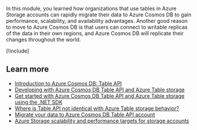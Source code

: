 In this module, you learned how organizations that use tables in Azure Storage accounts can rapidly migrate their data to Azure Cosmos DB to gain performance, scalability, and availability advantages. Another good reason to move to Azure Cosmos DB is that users can connect to writable replicas of the data in their own regions, and Azure Cosmos DB will replicate their changes throughout the world.

[!include[](../../../includes/azure-sandbox-cleanup.md)]

## Learn more

- [Introduction to Azure Cosmos DB: Table API](https://docs.microsoft.com/azure/cosmos-db/table-introduction)
- [Developing with Azure Cosmos DB Table API and Azure Table storage](https://docs.microsoft.com/azure/cosmos-db/table-support?toc=%2Fazure%2Fstorage%2Ftables%2FTOC.json&bc=%2Fazure%2Fbread%2Ftoc.json)
- [Get started with Azure Cosmos DB Table API and Azure Table storage using the .NET SDK](https://docs.microsoft.com/azure/cosmos-db/tutorial-develop-table-dotnet)
- [Where is Table API not identical with Azure Table storage behavior?](https://docs.microsoft.com/azure/cosmos-db/faq#where-is-table-api-not-identical-with-azure-table-storage-behavior)
- [Migrate your data to Azure Cosmos DB Table API account](https://docs.microsoft.com/azure/cosmos-db/table-import)
- [Azure Storage scalability and performance targets for storage accounts](https://docs.microsoft.com/azure/storage/common/storage-scalability-targets)
